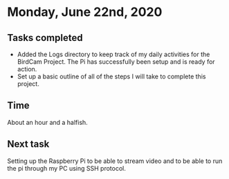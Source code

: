# Monday, June 22nd, 2020

## Tasks completed

* Added the Logs directory to keep track of my daily activities for the BirdCam Project. The Pi has successfully been setup and is ready for action.
* Set up a basic outline of all of the steps I will take to complete this project.

## Time

About an hour and a halfish.

## Next task

Setting up the Raspberry Pi to be able to stream video and to be able to run the pi through my PC using SSH protocol.
